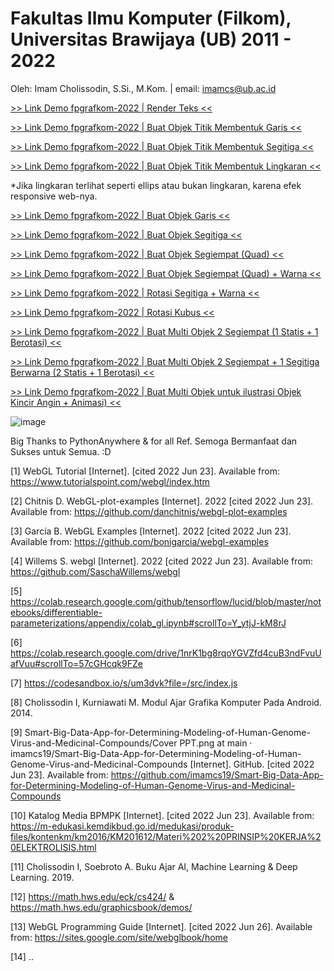 # Fakultas Ilmu Komputer (Filkom), Universitas Brawijaya (UB) 2011 - 2022
Oleh: Imam Cholissodin, S.Si., M.Kom. | email: imamcs@ub.ac.id

[>> Link Demo fpgrafkom-2022 | Render Teks <<](https://grafkomku.pythonanywhere.com/fphome)

[>> Link Demo fpgrafkom-2022 | Buat Objek Titik Membentuk Garis <<](https://grafkomku.pythonanywhere.com/titik)

[>> Link Demo fpgrafkom-2022 | Buat Objek Titik Membentuk Segitiga <<](https://grafkomku.pythonanywhere.com/titik2)

[>> Link Demo fpgrafkom-2022 | Buat Objek Titik Membentuk Lingkaran <<](https://grafkomku.pythonanywhere.com/titik3)

*Jika lingkaran terlihat seperti ellips atau bukan lingkaran, karena efek responsive web-nya.

[>> Link Demo fpgrafkom-2022 | Buat Objek Garis <<](https://grafkomku.pythonanywhere.com/garis)

[>> Link Demo fpgrafkom-2022 | Buat Objek Segitiga <<](https://grafkomku.pythonanywhere.com/segitiga)

[>> Link Demo fpgrafkom-2022 | Buat Objek Segiempat (Quad) <<](https://grafkomku.pythonanywhere.com/segiempat)

[>> Link Demo fpgrafkom-2022 | Buat Objek Segiempat (Quad) + Warna <<](https://grafkomku.pythonanywhere.com/quadcolor)

[>> Link Demo fpgrafkom-2022 | Rotasi Segitiga + Warna <<](https://grafkomku.pythonanywhere.com/rotasi)

[>> Link Demo fpgrafkom-2022 | Rotasi Kubus <<](https://grafkomku.pythonanywhere.com/rotasicube)

[>> Link Demo fpgrafkom-2022 | Buat Multi Objek 2 Segiempat (1 Statis + 1 Berotasi) <<](https://grafkomku.pythonanywhere.com/multiobjek)

[>> Link Demo fpgrafkom-2022 | Buat Multi Objek 2 Segiempat + 1 Segitiga Berwarna (2 Statis + 1 Berotasi) <<](https://grafkomku.pythonanywhere.com/multiobjek2)

[>> Link Demo fpgrafkom-2022 | Buat Multi Objek untuk ilustrasi Objek Kincir Angin + Animasi) <<](https://grafkomku.pythonanywhere.com/multiobjek3)

![image](https://raw.githubusercontent.com/imamcs19/fpgrafkom-2022/main/grafkom-login%20plus%20demos-p1.gif)


Big Thanks to PythonAnywhere & for all Ref. Semoga Bermanfaat dan Sukses untuk Semua. :D

[1]	WebGL Tutorial [Internet]. [cited 2022 Jun 23]. Available from: https://www.tutorialspoint.com/webgl/index.htm

[2]	Chitnis D. WebGL-plot-examples [Internet]. 2022 [cited 2022 Jun 23]. Available from: https://github.com/danchitnis/webgl-plot-examples

[3]	García B. WebGL Examples [Internet]. 2022 [cited 2022 Jun 23]. Available from: https://github.com/bonigarcia/webgl-examples

[4]	Willems S. webgl [Internet]. 2022 [cited 2022 Jun 23]. Available from: https://github.com/SaschaWillems/webgl

[5]	https://colab.research.google.com/github/tensorflow/lucid/blob/master/notebooks/differentiable-parameterizations/appendix/colab_gl.ipynb#scrollTo=Y_ytjJ-kM8rJ

[6]	https://colab.research.google.com/drive/1nrK1bg8rqoYGVZfd4cuB3ndFvuUafVuu#scrollTo=57cGHcqk9FZe

[7]	https://codesandbox.io/s/um3dvk?file=/src/index.js

[8]	Cholissodin I, Kurniawati M. Modul Ajar Grafika Komputer Pada Android. 2014.

[9]	Smart-Big-Data-App-for-Determining-Modeling-of-Human-Genome-Virus-and-Medicinal-Compounds/Cover PPT.png at main · imamcs19/Smart-Big-Data-App-for-Determining-Modeling-of-Human-Genome-Virus-and-Medicinal-Compounds [Internet]. GitHub. [cited 2022 Jun 23]. Available from: https://github.com/imamcs19/Smart-Big-Data-App-for-Determining-Modeling-of-Human-Genome-Virus-and-Medicinal-Compounds

[10]	Katalog Media BPMPK [Internet]. [cited 2022 Jun 23]. Available from: https://m-edukasi.kemdikbud.go.id/medukasi/produk-files/kontenkm/km2016/KM201612/Materi%202%20PRINSIP%20KERJA%20ELEKTROLISIS.html

[11]	Cholissodin I, Soebroto A. Buku Ajar AI, Machine Learning & Deep Learning. 2019.

[12]	https://math.hws.edu/eck/cs424/ & https://math.hws.edu/graphicsbook/demos/

[13] WebGL Programming Guide [Internet]. [cited 2022 Jun 26]. Available from: https://sites.google.com/site/webglbook/home

[14] ..

